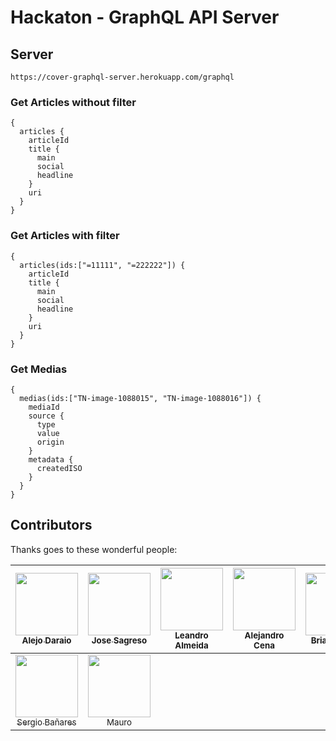 # Hackaton - GraphQL API Server
                                                                         
                                                                         
                                                                         


## Server

```
https://cover-graphql-server.herokuapp.com/graphql
```

### Get Articles without filter

```
{
  articles {
    articleId
    title {
      main
      social
      headline
    }
    uri
  } 
}
```

### Get Articles with filter

```
{
  articles(ids:["=11111", "=222222"]) {
    articleId
    title {
      main
      social
      headline
    }
    uri
  } 
}
```


### Get Medias

```
{
  medias(ids:["TN-image-1088015", "TN-image-1088016"]) {
    mediaId
    source {
      type
      value
      origin
    }
    metadata {
      createdISO
    }
  }
}
```

## Contributors

Thanks goes to these wonderful people:

<!-- ALL-CONTRIBUTORS-LIST:START - Do not remove or modify this section -->
| [<img src="https://avatars1.githubusercontent.com/u/19291876?v=3&s=100" width="100px;"/><br /><sub>Alejo Daraio</sub>](https://github.com/alejodaraio) | [<img src="https://avatars2.githubusercontent.com/u/1482009?v=4&s=100" width="100px;"/><br /><sub>Jose Sagreso</sub>](https://github.com/jsagredo-scott) | [<img src="https://avatars0.githubusercontent.com/u/1864435?v=4&s=100" width="100px;"/><br /><sub>Leandro Almeida</sub>](https://github.com/leanazulyoro) | [<img src="https://avatars3.githubusercontent.com/u/1032786?v=4&s=100" width="100px;"/><br /><sub>Alejandro Cena</sub>](https://github.com/alejandrocena) | [<img src="https://avatars0.githubusercontent.com/u/21956382?v=4&s=100" width="100px;"/><br /><sub>Brian Novillo</sub>](https://github.com/briannovillo) | [<img src="https://avatars1.githubusercontent.com/u/5498252?v=4&s=100" width="100px;"/><br /><sub>Gabrial Fusca</sub>](https://github.com/gfusca) | [<img src="https://avatars2.githubusercontent.com/u/2520795?v=4&s=100" width="100px;"/><br /><sub>David Tolchinsky</sub>](https://github.com/daver1419) |
| :---: | :---: | :---: | :---: | :---: | :---: | :---: |
| [<img src="https://avatars2.githubusercontent.com/u/11295433?v=4&s=100" width="100px;"/><br /><sub>Sergio Bañares</sub>](https://github.com/sergiobanares) | [<img src="https://avatars0.githubusercontent.com/u/13383009?v=4&s=100" width="100px;"/><br /><sub>Mauro</sub>](https://github.com/Maro90)
<!-- ALL-CONTRIBUTORS-LIST:END -->
